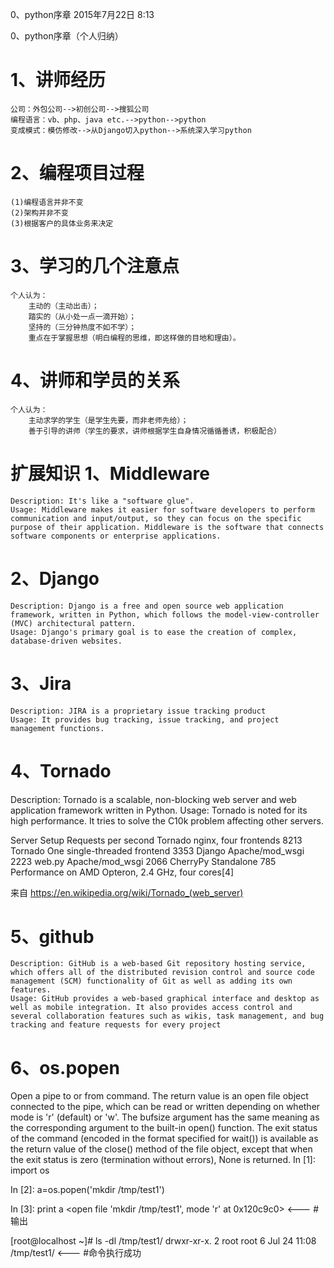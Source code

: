 0、python序章
2015年7月22日
8:13
 
0、python序章（个人归纳）
 
1、讲师经历
=======================================
    公司：外包公司-->初创公司-->搜狐公司
    编程语言：vb、php、java etc.-->python-->python
    变成模式：模仿修改-->从Django切入python-->系统深入学习python
 2、编程项目过程
=======================================
    (1)编程语言并非不变
    (2)架构并非不变
    (3)根据客户的具体业务来决定
 3、学习的几个注意点
=======================================
    个人认为：
        主动的（主动出击）；
        踏实的（从小处一点一滴开始）；
        坚持的（三分钟热度不如不学）；
        重点在于掌握思想（明白编程的思维，即这样做的目地和理由）。
 4、讲师和学员的关系
=======================================
    个人认为：
        主动求学的学生（是学生先要，而非老师先给）；
        善于引导的讲师（学生的要求，讲师根据学生自身情况循循善诱，积极配合） 
扩展知识1、Middleware
=======================================
    Description: It's like a "software glue".
    Usage: Middleware makes it easier for software developers to perform communication and input/output, so they can focus on the specific purpose of their application. Middleware is the software that connects software components or enterprise applications.2、Django
=======================================
    Description: Django is a free and open source web application framework, written in Python, which follows the model-view-controller (MVC) architectural pattern.
    Usage: Django's primary goal is to ease the creation of complex, database-driven websites. 3、Jira
=======================================
    Description: JIRA is a proprietary issue tracking product
    Usage: It provides bug tracking, issue tracking, and project management functions.
 4、Tornado
=======================================
   Description: Tornado is a scalable, non-blocking web server and web application framework written in Python.
    Usage: Tornado is noted for its high performance. It tries to solve the C10k problem affecting other servers.
 
ServerSetupRequests per secondTornadonginx, four frontends8213TornadoOne single-threaded frontend3353DjangoApache/mod_wsgi2223web.pyApache/mod_wsgi2066CherryPyStandalone785Performance on AMD Opteron, 2.4 GHz, four cores[4] 
 
来自 <https://en.wikipedia.org/wiki/Tornado_(web_server)> 
 5、github
=======================================
    Description: GitHub is a web-based Git repository hosting service, which offers all of the distributed revision control and source code management (SCM) functionality of Git as well as adding its own features.
    Usage: GitHub provides a web-based graphical interface and desktop as well as mobile integration. It also provides access control and several collaboration features such as wikis, task management, and bug tracking and feature requests for every project
 6、os.popen
======================================
Open a pipe to or from command. The return value is an open file object connected to the pipe, which can be read or written depending on whether mode is 'r' (default) or 'w'. The bufsize argument has the same meaning as the corresponding argument to the built-in open() function. The exit status of the command (encoded in the format specified for wait()) is available as the return value of the close() method of the file object, except that when the exit status is zero (termination without errors), None is returned.
In [1]: import os
 
In [2]: a=os.popen('mkdir /tmp/test1')
 
In [3]: print a
<open file 'mkdir /tmp/test1', mode 'r' at 0x120c9c0>      <---  #输出
 
[root@localhost ~]# ls -dl /tmp/test1/
drwxr-xr-x. 2 root root 6 Jul 24 11:08 /tmp/test1/         <---  #命令执行成功
  
